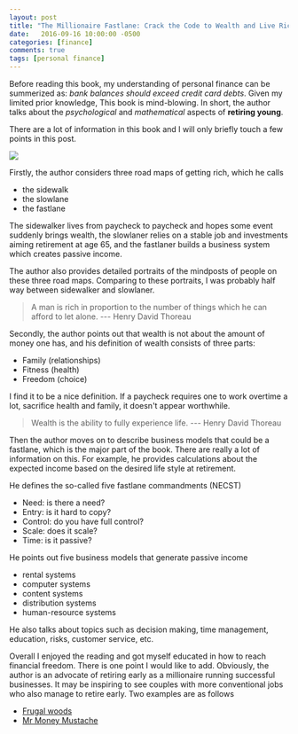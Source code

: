 ```yaml
---
layout: post
title: "The Millionaire Fastlane: Crack the Code to Wealth and Live Rich for a Lifetime by MJ DeMarco"
date:   2016-09-16 10:00:00 -0500
categories: [finance]
comments: true
tags: [personal finance]
---
```


Before reading this book, my understanding of personal finance can be summerized as: *bank balances should exceed credit card debts*.
Given my limited prior knowledge, This book is mind-blowing.
In short, the author talks about the *psychological* and *mathematical* aspects of **retiring young**.

There are a lot of information in this book and I will only briefly touch a few points in this post.

<a href="https://www.amazon.com/gp/product/0984358102/ref=as_li_tl?ie=UTF8&camp=1789&creative=9325&creativeASIN=0984358102&linkCode=as2&tag=nosarthur2016-20&linkId=8b5c5a5e53aa2ac088b0a7db33d06636" target="_blank"><img border="0" src="//ws-na.amazon-adsystem.com/widgets/q?_encoding=UTF8&MarketPlace=US&ASIN=0984358102&ServiceVersion=20070822&ID=AsinImage&WS=1&Format=_SL250_&tag=nosarthur2016-20" ></a><img src="//ir-na.amazon-adsystem.com/e/ir?t=nosarthur2016-20&l=am2&o=1&a=0984358102" width="1" height="1" border="0" alt="" style="border:none !important; margin:0px !important;" />


Firstly, the author considers three road maps of getting rich, which he calls

* the sidewalk
* the slowlane
* the fastlane

The sidewalker lives from paycheck to paycheck and hopes some 
event suddenly brings wealth, the slowlaner relies on a stable job 
and investments aiming retirement at age 65, and the fastlaner
builds a business system which creates passive income.

The author also provides detailed portraits of the mindposts of people on
these three road maps. Comparing to these portraits, I was probably half
way between sidewalker and slowlaner.

> A man is rich in proportion to the number of things which he can afford to let alone. --- Henry David Thoreau

Secondly, the author points out that wealth is not about the amount of money one has,
and his definition of wealth consists of three parts:

* Family (relationships)
* Fitness (health)
* Freedom (choice)

I find it to be a nice definition.
If a paycheck requires one to work overtime a lot, sacrifice health and family,
it doesn't appear worthwhile.

> Wealth is the ability to fully experience life. --- Henry David Thoreau

Then the author moves on to describe business models that could be a fastlane, which is the major part of the book.
There are really a lot of information on this.
For example, he provides calculations
about the expected income based on the desired life style at retirement.

He defines the so-called five fastlane commandments (NECST)

* Need: is there a need?
* Entry: is it hard to copy? 
* Control: do you have full control?
* Scale: does it scale?
* Time: is it passive?

He points out five business models that generate passive income

* rental systems
* computer systems
* content systems
* distribution systems
* human-resource systems

He also talks about topics such as
decision making, time management, education, risks, customer service, etc.

Overall I enjoyed the reading and got myself educated in how to reach 
financial freedom. There is one point I would like to add. 
Obviously, the author is an advocate of retiring early as a millionaire 
running successful businesses. It may be inspiring to see couples with
more conventional jobs who also manage to retire early.
Two examples are as follows

* [Frugal woods](http://www.frugalwoods.com/)
* [Mr Money Mustache](http://www.mrmoneymustache.com/)


